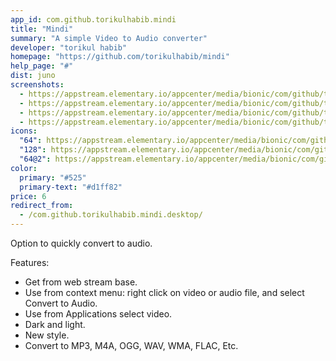 ```yaml
---
app_id: com.github.torikulhabib.mindi
title: "Mindi"
summary: "A simple Video to Audio converter"
developer: "torikul habib"
homepage: "https://github.com/torikulhabib/mindi"
help_page: "#"
dist: juno
screenshots:
  - https://appstream.elementary.io/appcenter/media/bionic/com/github/torikulhabib.mindi/1E1AC6DC9C6F97D1982BEBD2CC9960D3/screenshots/image-1_orig.png
  - https://appstream.elementary.io/appcenter/media/bionic/com/github/torikulhabib.mindi/1E1AC6DC9C6F97D1982BEBD2CC9960D3/screenshots/image-2_orig.png
  - https://appstream.elementary.io/appcenter/media/bionic/com/github/torikulhabib.mindi/1E1AC6DC9C6F97D1982BEBD2CC9960D3/screenshots/image-3_orig.png
  - https://appstream.elementary.io/appcenter/media/bionic/com/github/torikulhabib.mindi/1E1AC6DC9C6F97D1982BEBD2CC9960D3/screenshots/image-4_orig.png
icons:
  "64": https://appstream.elementary.io/appcenter/media/bionic/com/github/torikulhabib.mindi/1E1AC6DC9C6F97D1982BEBD2CC9960D3/icons/64x64/com.github.torikulhabib.mindi_com.github.torikulhabib.mindi.png
  "128": https://appstream.elementary.io/appcenter/media/bionic/com/github/torikulhabib.mindi/1E1AC6DC9C6F97D1982BEBD2CC9960D3/icons/128x128/com.github.torikulhabib.mindi_com.github.torikulhabib.mindi.png
  "64@2": https://appstream.elementary.io/appcenter/media/bionic/com/github/torikulhabib.mindi/1E1AC6DC9C6F97D1982BEBD2CC9960D3/icons/64x64@2/com.github.torikulhabib.mindi_com.github.torikulhabib.mindi.png
color:
  primary: "#525"
  primary-text: "#d1ff82"
price: 6
redirect_from:
  - /com.github.torikulhabib.mindi.desktop/
---
```


<p>Option to quickly convert to audio.</p>
<p>Features:</p>
<ul>
  <li>Get from web stream base.</li>
  <li>Use from context menu: right click on video or audio file, and select Convert to Audio.</li>
  <li>Use from Applications select video.</li>
  <li>Dark and light.</li>
  <li>New style.</li>
  <li>Convert to MP3, M4A, OGG, WAV, WMA, FLAC, Etc.</li>
</ul>
<p></p>